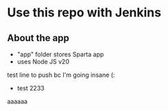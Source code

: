 # Use this repo with Jenkins

## About the app
- "app" folder stores Sparta app
- uses Node JS v20

test line to push bc I'm going insane (:
- test 2233

aaaaaa
